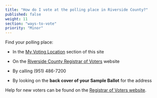 ```yaml
---
title: "How do I vote at the polling place in Riverside County?"
published: false
weight: 11
section: "ways-to-vote"
priority: "Minor"
---
```


Find your polling place:  

- In the [My Voting Location](#section-my-polling-place) section of this site  

- On the [Riverside County Registrar of Voters](https://www.voteinfo.net/voterInformation/root0605/pollplac.htm) website  

- By calling (951) 486-7200  

- By looking on the **back cover of your Sample Ballot** for the address  

Help for new voters can be found on the [Registrar of Voters website](http://www.voteinfo.net/faq.asp).  
